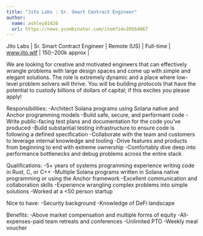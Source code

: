 ```yaml
---
title: "Jito Labs : Sr. Smart Contract Engineer"
author:
  name: ashley81426
  url: https://news.ycombinator.com/item?id=39564067
---
```

Jito Labs | Sr. Smart Contract Engineer | Remote (US) | Full-time | www.jito.wtf | $150-$200k approx |

We are looking for creative and motivated engineers that can effectively wrangle problems with large design spaces and come up with simple and elegant solutions. The role is extremely dynamic and a place where low-level problem solvers will thrive.  You will be building protocols that have the potential to custody billions of dollars of capital; if this excites you please apply!

Responsibilities:
-Architect Solana programs using Solana native and Anchor programming models
-Build safe, secure, and performant code
-Write public-facing test plans and documentation for the code you’ve produced
-Build substantial testing infrastructure to ensure code is following a defined specification
-Collaborate with the team and customers to leverage internal knowledge and tooling
-Drive features and products from beginning to end with extreme ownership
-Comfortably dive deep into performance bottlenecks and debug problems across the entire stack

Qualifications:
-5+ years of systems programming experience writing code in Rust, C, or C++
-Multiple Solana programs written in Solana native programming or using the Anchor framework
-Excellent communication and collaboration skills
-Experience wrangling complex problems into simple solutions
-Worked at a &lt;50 person startup

Nice to have:
-Security background
-Knowledge of DeFi landscape

Benefits:
-Above market compensation and multiple forms of equity
-All-expenses-paid team retreats and conferences 
-Unlimited PTO
-Weekly meal voucher
